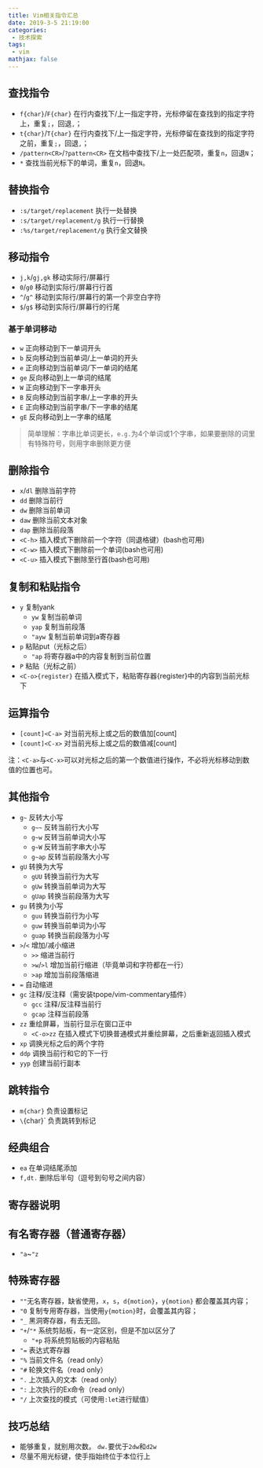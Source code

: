 ```yaml
---
title: Vim相关指令汇总 
date: 2019-3-5 21:19:00
categories:
 - 技术探索
tags: 
 - vim
mathjax: false
---
```


## 查找指令

- `f{char}`/`F{char}` 在行内查找下/上一指定字符，光标停留在查找到的指定字符上，重复`;`，回退`,`；
- `t{char}`/`T{char}` 在行内查找下/上一指定字符，光标停留在查找到的指定字符之前，重复`;`，回退`,`；
- `/pattern<CR>`/`?pattern<CR>` 在文档中查找下/上一处匹配项，重复`n`，回退`N`；
- `*` 查找当前光标下的单词，重复`n`，回退`N`。

## 替换指令

- `:s/target/replacement` 执行一处替换
- `:s/target/replacement/g` 执行一行替换
- `:%s/target/replacement/g` 执行全文替换

## 移动指令

- `j,k`/`gj,gk` 移动实际行/屏幕行
- `0`/`g0` 移动到实际行/屏幕行行首
- `^`/`g^` 移动到实际行/屏幕行的第一个非空白字符
- `$`/`g$` 移动到实际行/屏幕行的行尾

### 基于单词移动

- `w` 正向移动到下一单词开头
- `b` 反向移动到当前单词/上一单词的开头
- `e` 正向移动到当前单词/下一单词的结尾
- `ge` 反向移动到上一单词的结尾
- `W` 正向移动到下一字串开头
- `B` 反向移动到当前字串/上一字串的开头
- `E` 正向移动到当前字串/下一字串的结尾
- `gE` 反向移动到上一字串的结尾

> 简单理解：字串比单词更长，`e.g.`为4个单词或1个字串，如果要删除的词里有特殊符号，则用字串删除更方便

## 删除指令

- `x`/`dl` 删除当前字符
- `dd` 删除当前行
- `dw` 删除当前单词
- `daw` 删除当前文本对象
- `dap` 删除当前段落
- `<C-h>` 插入模式下删除前一个字符（同退格键）(bash也可用)
- `<C-w>` 插入模式下删除前一个单词(bash也可用)
- `<C-u>` 插入模式下删除至行首(bash也可用)

## 复制和粘贴指令

- `y` 复制yank
  - `yw` 复制当前单词
  - `yap` 复制当前段落
  - `"ayw` 复制当前单词到a寄存器
- `p` 粘贴put（光标之后）
  - `"ap` 将寄存器a中的内容复制到当前位置
- `P` 粘贴（光标之前）
- `<C-o>{register}` 在插入模式下，粘贴寄存器{register}中的内容到当前光标下

## 运算指令

- `[count]<C-a>` 对当前光标上或之后的数值加[count]
- `[count]<C-x>` 对当前光标上或之后的数值减[count]

注：`<C-a>`与`<C-x>`可以对光标之后的第一个数值进行操作，不必将光标移动到数值的位置也可。

## 其他指令

- `g~` 反转大小写
  - `g~~` 反转当前行大小写
  - `g~w` 反转当前单词大小写
  - `g~W` 反转当前字串大小写
  - `g~ap` 反转当前段落大小写
- `gU` 转换为大写
  - `gUU` 转换当前行为大写
  - `gUw` 转换当前单词为大写
  - `gUap` 转换当前段落为大写
- `gu` 转换为小写
  - `guu` 转换当前行为小写
  - `guw` 转换当前单词为小写
  - `guap` 转换当前段落为小写
- `>`/`<` 增加/减小缩进
  - `>>` 缩进当前行
  - `>w`/`>l` 增加当前行缩进（毕竟单词和字符都在一行）
  - `>ap` 增加当前段落缩进
- `=` 自动缩进
- `gc` 注释/反注释（需安装tpope/vim-commentary插件）
  - `gcc` 注释/反注释当前行
  - `gcap` 注释当前段落
- `zz` 重绘屏幕，当前行显示在窗口正中
  - `<C-o>zz` 在插入模式下切换普通模式并重绘屏幕，之后重新返回插入模式
- `xp` 调换光标之后的两个字符
- `ddp` 调换当前行和它的下一行
- `yyp` 创建当前行副本

## 跳转指令

- `m{char}` 负责设置标记
- `\`{char}` 负责跳转到标记

## 经典组合

- `ea` 在单词结尾添加
- `f,dt.` 删除后半句（逗号到句号之间内容）

## 寄存器说明

## 有名寄存器（普通寄存器）

- `"a`~`"z`

## 特殊寄存器

- `""`无名寄存器，缺省使用，`x`，`s`，`d{motion}`，`y{motion}` 都会覆盖其内容；
- `"0` 复制专用寄存器，当使用`y{motion}`时，会覆盖其内容；
- `"_` 黑洞寄存器，有去无回。
- `"+`/`"*` 系统剪贴板，有一定区别，但是不加以区分了
  - `"+p` 将系统剪贴板的内容粘贴
- `"=` 表达式寄存器
- `"%` 当前文件名（read only）
- `"#` 轮换文件名（read only）
- `".` 上次插入的文本（read only）
- `":` 上次执行的Ex命令（read only）
- `"/` 上次查找的模式（可使用`:let`进行赋值）

## 技巧总结

- 能够重复，就别用次数。 `dw.`要优于`2dw`和`d2w`
- 尽量不用光标键，使手指始终位于本位行上

